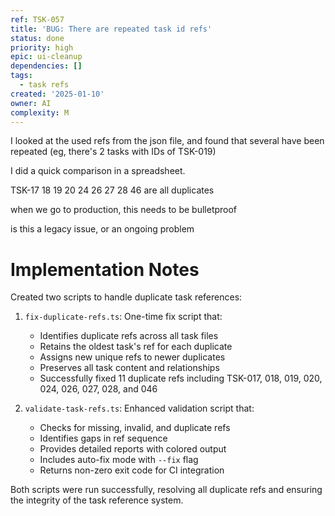 ```yaml
---
ref: TSK-057
title: 'BUG: There are repeated task id refs'
status: done
priority: high
epic: ui-cleanup
dependencies: []
tags:
  - task refs
created: '2025-01-10'
owner: AI
complexity: M
---
```

I looked at the used refs from the json file, and found that several have been repeated (eg, there's 2 tasks with IDs of TSK-019)

I did a quick comparison in a spreadsheet. 

TSK-17 18 19 20 24 26 27 28 46 are all duplicates

when we go to production, this needs to be bulletproof

is this a legacy issue, or an ongoing problem

# Implementation Notes

Created two scripts to handle duplicate task references:

1. `fix-duplicate-refs.ts`: One-time fix script that:
   - Identifies duplicate refs across all task files
   - Retains the oldest task's ref for each duplicate
   - Assigns new unique refs to newer duplicates
   - Preserves all task content and relationships
   - Successfully fixed 11 duplicate refs including TSK-017, 018, 019, 020, 024, 026, 027, 028, and 046

2. `validate-task-refs.ts`: Enhanced validation script that:
   - Checks for missing, invalid, and duplicate refs
   - Identifies gaps in ref sequence
   - Provides detailed reports with colored output
   - Includes auto-fix mode with `--fix` flag
   - Returns non-zero exit code for CI integration

Both scripts were run successfully, resolving all duplicate refs and ensuring the integrity of the task reference system.

